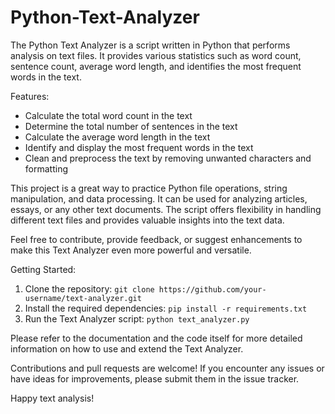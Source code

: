 # Python-Text-Analyzer

The Python Text Analyzer is a script written in Python that performs analysis on text files. It provides various statistics such as word count, sentence count, average word length, and identifies the most frequent words in the text.

Features:
- Calculate the total word count in the text
- Determine the total number of sentences in the text
- Calculate the average word length in the text
- Identify and display the most frequent words in the text
- Clean and preprocess the text by removing unwanted characters and formatting

This project is a great way to practice Python file operations, string manipulation, and data processing. It can be used for analyzing articles, essays, or any other text documents. The script offers flexibility in handling different text files and provides valuable insights into the text data.

Feel free to contribute, provide feedback, or suggest enhancements to make this Text Analyzer even more powerful and versatile.

Getting Started:
1. Clone the repository: `git clone https://github.com/your-username/text-analyzer.git`
2. Install the required dependencies: `pip install -r requirements.txt`
3. Run the Text Analyzer script: `python text_analyzer.py`

Please refer to the documentation and the code itself for more detailed information on how to use and extend the Text Analyzer.

Contributions and pull requests are welcome! If you encounter any issues or have ideas for improvements, please submit them in the issue tracker.

Happy text analysis!

